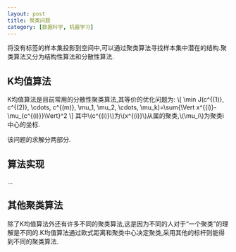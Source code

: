 ```yaml
---
layout: post
title: 聚类问题
category: [数据科学, 机器学习]
---
```


将没有标签的样本集投影到空间中,可以通过聚类算法寻找样本集中潜在的结构.聚类算法又分为结构性算法和分散性算法.

<!--exerpt-->

## K均值算法

K均值算法是目前常用的分散性聚类算法,其等价的优化问题为:
\\[
\min J(c^{(1)}, c^{(2)}, \cdots, c^{(m)}, \mu_1, \mu_2, \cdots, \mu_k)=\sum{\Vert x^{(i)}-\mu_{c^{(i)}}\Vert}^2
\\]
其中\\(c^{(i)}\\)为\\(x^{(i)}\\)从属的聚类,\\(\mu_i\\)为聚类i中心的坐标.

该问题的求解分两部分.

## 算法实现

...

## 其他聚类算法

除了K均值算法外还有许多不同的聚类算法,这是因为不同的人对于“一个聚类”的理解是不同的.K均值算法通过欧式距离和聚类中心决定聚类,采用其他的标杆则能得到不同的聚类算法.